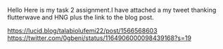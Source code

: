 ﻿Hello
Here is my task 2 assignment.I have attached a my tweet thanking flutterwave and HNG plus the link to the blog post.

https://lucid.blog/talabiolufemi22/post/1566568603 
https://twitter.com/0gbeni/status/1164906000098439168?s=19
